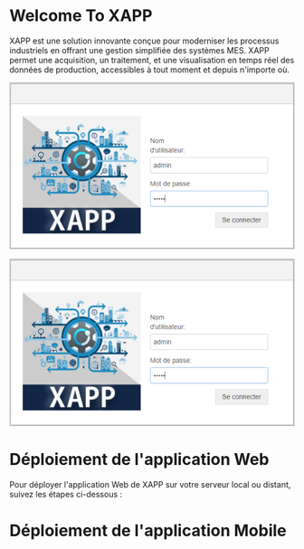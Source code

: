 # Welcome To XAPP

XAPP est une solution innovante conçue pour moderniser les processus industriels en offrant une gestion simplifiée des systèmes MES. XAPP permet une acquisition, un traitement, et une visualisation en temps réel des données de production, accessibles à tout moment et depuis n'importe où.

<p align="center">
  <img src="Instructions/Images/Authentification.png" alt="Logo de XAPP">
</p>

![Authentification XAPP](Instructions/Images/Authentification.png)
# Déploiement de l'application Web
Pour déployer l'application Web de XAPP sur votre serveur local ou distant, suivez les étapes ci-dessous :

# Déploiement de l'application Mobile

[def]: https://nodered.org/images/node-red-screenshot.png